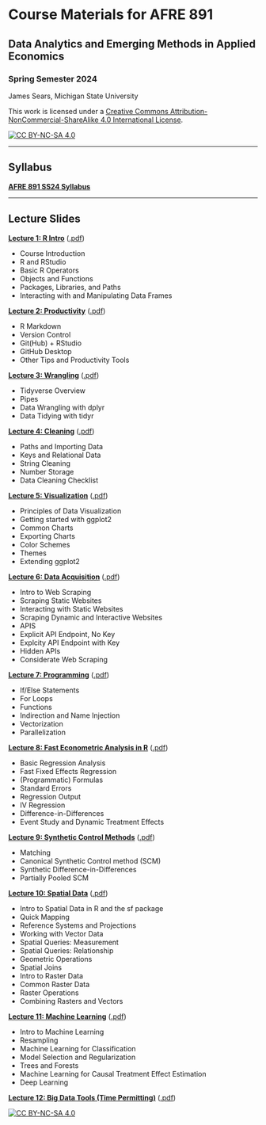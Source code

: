 # Course Materials for AFRE 891
## Data Analytics and Emerging Methods in Applied Economics
### Spring Semester 2024

 James Sears, Michigan State University

This work is licensed under a
[Creative Commons Attribution-NonCommercial-ShareAlike 4.0 International License][cc-by-nc-sa].

[![CC BY-NC-SA 4.0][cc-by-nc-sa-image]][cc-by-nc-sa]

[cc-by-nc-sa]: http://creativecommons.org/licenses/by-nc-sa/4.0/
[cc-by-nc-sa-image]: https://licensebuttons.net/l/by-nc-sa/4.0/88x31.png
[cc-by-nc-sa-shield]: https://img.shields.io/badge/License-CC%20BY--NC--SA%204.0-lightgrey.svg

***
## Syllabus

[**AFRE 891 SS24 Syllabus**](https://raw.githack.com/afre-msu/AFRE-891-SS24/main/Syllabus-AFRE891-SS24.pdf)

***

 ## Lecture Slides


 [**Lecture 1: R Intro**](https://raw.githack.com/afre-msu/AFRE-891-SS24/main/Lecture-Slides/01-R-Intro/01-R-Intro.html)
 ([.pdf](https://raw.githack.com/afre-msu/AFRE-891-SS24/main/Lecture-Slides/01-R-Intro/01-R-Intro.pdf))

 * Course Introduction
 * R and RStudio
 * Basic R Operators
 * Objects and Functions
 * Packages, Libraries, and Paths
 * Interacting with and Manipulating Data Frames


 [**Lecture 2: Productivity**](https://raw.githack.com/afre-msu/AFRE-891-SS24/main/Lecture-Slides/02-Productivity/02-Productivity.html)
 ([.pdf](https://raw.githack.com/afre-msu/AFRE-891-SS24/main/Lecture-Slides/02-Productivity/02-Productivity.pdf))

 * R Markdown
 * Version Control
 * Git(Hub) + RStudio
 * GitHub Desktop
 * Other Tips and Productivity Tools

 [**Lecture 3: Wrangling**](https://raw.githack.com/afre-msu/AFRE-891-SS24/main/Lecture-Slides/03-Wrangling/03-Wrangling.html)
 ([.pdf](https://raw.githack.com/afre-msu/AFRE-891-SS24/main/Lecture-Slides/03-Wrangling/03-Wrangling.pdf))

 * Tidyverse Overview
 * Pipes
 * Data Wrangling with dplyr
 * Data Tidying with tidyr

 [**Lecture 4: Cleaning**](https://raw.githack.com/afre-msu/AFRE-891-SS24/main/Lecture-Slides/04-Cleaning/04-Cleaning.html)
 ([.pdf](https://raw.githack.com/afre-msu/AFRE-891-SS24/main/Lecture-Slides/04-Cleaning/04-Cleaning.pdf))

 * Paths and Importing Data
 * Keys and Relational Data
 * String Cleaning
 * Number Storage
 * Data Cleaning Checklist

 [**Lecture 5: Visualization**](https://raw.githack.com/afre-msu/AFRE-891-SS24/main/Lecture-Slides/05-Visualization/05-Visualization.html)
 ([.pdf](https://raw.githack.com/afre-msu/AFRE-891-SS24/main/Lecture-Slides/05-Visualization/05-Visualization.pdf))

 * Principles of Data Visualization
 * Getting started with ggplot2
 * Common Charts
 * Exporting Charts
 * Color Schemes
 * Themes
 * Extending ggplot2

 [**Lecture 6: Data Acquisition**](https://raw.githack.com/afre-msu/AFRE-891-SS24/main/Lecture-Slides/05-Visualization/05-Visualization.html)
 ([.pdf](https://raw.githack.com/afre-msu/AFRE-891-SS24/main/Lecture-Slides/05-Visualization/05-Visualization.pdf))

 * Intro to Web Scraping
 * Scraping Static Websites
 * Interacting with Static Websites
 * Scraping Dynamic and Interactive Websites
 * APIS
 * Explicit API Endpoint, No Key
 * Explcity API Endpoint with Key
 * Hidden APIs
 * Considerate Web Scraping

 [**Lecture 7: Programming**](https://raw.githack.com/afre-msu/AFRE-891-SS24/main/Lecture-Slides/07-Programming/07-Programming.html)
 ([.pdf](https://raw.githack.com/afre-msu/AFRE-891-SS24/main/Lecture-Slides/07-Programming/07-Programming.pdf))

 * If/Else Statements
 * For Loops
 * Functions
 * Indirection and Name Injection
 * Vectorization
 * Parallelization

   
 [**Lecture 8: Fast Econometric Analysis in R**](https://raw.githack.com/afre-msu/AFRE-891-SS24/main/Lecture-Slides/08-Analysis/08-Analysis.html)
 ([.pdf](https://raw.githack.com/afre-msu/AFRE-891-SS24/main/Lecture-Slides/08-Analysis/08-Analysis.pdf))

 * Basic Regression Analysis
 * Fast Fixed Effects Regression
 * (Programmatic) Formulas
 * Standard Errors
 * Regression Output
 * IV Regression
 * Difference-in-Differences
 * Event Study and Dynamic Treatment Effects


 [**Lecture 9: Synthetic Control Methods**](https://raw.githack.com/afre-msu/AFRE-891-SS24/main/Lecture-Slides/09-Synthetic/09-Synthetic.html)
 ([.pdf](https://raw.githack.com/afre-msu/AFRE-891-SS24/main/Lecture-Slides/09-Synthetic/09-Synthetic.pdf))

 * Matching
 * Canonical Synthetic Control method (SCM)
 * Synthetic Difference-in-Differences
 * Partially Pooled SCM
   

 [**Lecture 10: Spatial Data**](https://raw.githack.com/afre-msu/AFRE-891-SS24/main/Lecture-Slides/10-Spatial/10-Spatial.html)
 ([.pdf](https://raw.githack.com/afre-msu/AFRE-891-SS24/main/Lecture-Slides/10-Spatial/10-Spatial.pdf))

 * Intro to Spatial Data in R and the sf package
 * Quick Mapping
 * Reference Systems and Projections
 * Working with Vector Data
  * Spatial Queries: Measurement
  * Spatial Queries: Relationship
  * Geometric Operations
  * Spatial Joins
 * Intro to Raster Data
 * Common Raster Data
 * Raster Operations
 * Combining Rasters and Vectors

 [**Lecture 11: Machine Learning**](https://raw.githack.com/afre-msu/AFRE-891-SS24/main/Lecture-Slides/11-ML/11-ML.html)
 ([.pdf](https://raw.githack.com/afre-msu/AFRE-891-SS24/main/Lecture-Slides/11-ML/11-ML.pdf))

 * Intro to Machine Learning
 * Resampling
 * Machine Learning for Classification
 * Model Selection and Regularization
 * Trees and Forests
 * Machine Learning for Causal Treatment Effect Estimation
 * Deep Learning


 [**Lecture 12: Big Data Tools (Time Permitting)**](https://raw.githack.com/afre-msu/AFRE-891-SS24/main/Lecture-Slides/12-Big-Data/12-Big-Data.html)
 ([.pdf](https://raw.githack.com/afre-msu/AFRE-891-SS24/main/Lecture-Slides/12-Big-Data/12-Big-Data.pdf))

 
[![CC BY-NC-SA 4.0][cc-by-nc-sa-shield]][cc-by-nc-sa]

